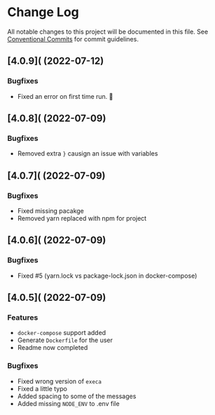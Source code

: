 # Change Log

All notable changes to this project will be documented in this file.
See [Conventional Commits](https://conventionalcommits.org) for commit guidelines.

## [4.0.9]( (2022-07-12)

### Bugfixes

- Fixed an error on first time run. 🐛

## [4.0.8]( (2022-07-09)

### Bugfixes

- Removed extra `}` causign an issue with variables

## [4.0.7]( (2022-07-09)

### Bugfixes

- Fixed missing pacakge
- Removed yarn replaced with npm for project

## [4.0.6]( (2022-07-09)

### Bugfixes

- Fixed #5 (yarn.lock vs package-lock.json in docker-compose)

## [4.0.5]( (2022-07-09)

### Features

- `docker-compose` support added
- Generate `Dockerfile` for the user
- Readme now completed

### Bugfixes

- Fixed wrong version of `execa`
- Fixed a little typo
- Added spacing to some of the messages
- Added missing `NODE_ENV` to .env file
